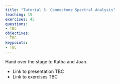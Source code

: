 ```yaml
---
title: "Tutorial 5: Connectome Spectral Analysis"
teaching: 15
exercises: 45
questions:
- TBC
objectives:
- TBC
keypoints:
- TBC
---
```


Hand over the stage to Katha and Joan.

- Link to presentation TBC
- Link to exercises TBC
